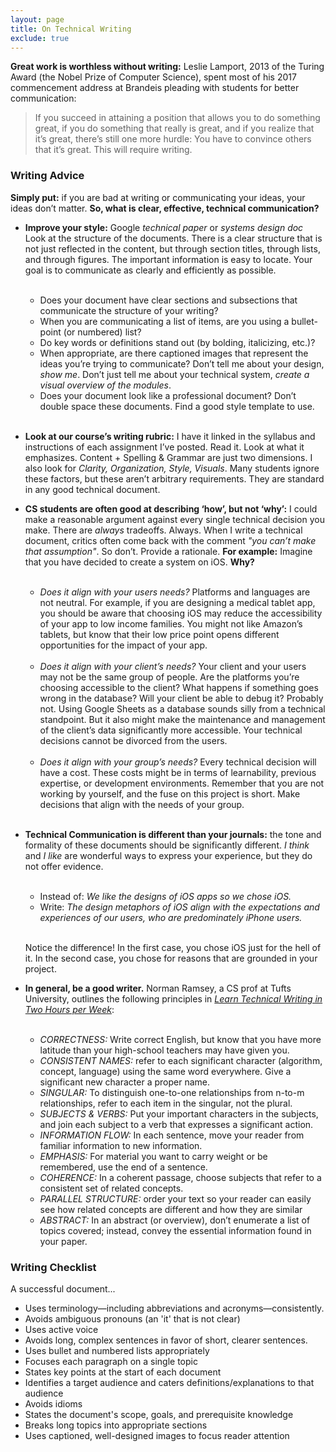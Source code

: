 ```yaml
---
layout: page
title: On Technical Writing
exclude: true
---
```


**Great work is worthless without writing:** Leslie Lamport, 2013 of the Turing Award (the Nobel Prize of Computer Science), spent most of his 2017 commencement address at Brandeis pleading with students for better communication:

> If you succeed in attaining a position that allows you to do something great, if you do something that really is great, and if you realize that it’s great, there’s still one more hurdle: You have to convince others that it’s great. This will require writing.

### Writing Advice

**Simply put:** if you are bad at writing or communicating your ideas, your ideas don’t matter. **So, what is clear, effective, technical communication?**

- **Improve your style:** Google _technical paper_ or _systems design doc_ Look at the structure of the documents. There is a clear structure that is not just reflected in the content, but through section titles, through lists, and through figures. The important information is easy to locate. Your goal is to communicate as clearly and efficiently as possible. <br/><br/>
  - Does your document have clear sections and subsections that communicate the structure of your writing?
  - When you are communicating a list of items, are you using a bullet-point (or numbered) list?
  - Do key words or definitions stand out (by bolding, italicizing, etc.)?
  - When appropriate, are there captioned images that represent the ideas you’re trying to communicate? Don’t tell me about your design, _show me_. Don’t just tell me about your technical system, _create a visual overview of the modules_.
  - Does your document look like a professional document? Don’t double space these documents. Find a good style template to use.
<br/><br/>

- **Look at our course’s writing rubric:** I have it linked in the syllabus and instructions of each assignment I’ve posted. Read it. Look at what it emphasizes. Content + Spelling & Grammar are just two dimensions. I also look for _Clarity, Organization, Style, Visuals_. Many students ignore these factors, but these aren’t arbitrary requirements. They are standard in any good technical document.

- **CS students are often good at describing ‘how’, but not ‘why’:** I could make a reasonable argument against every single technical decision you make. There are _always_ tradeoffs. Always. When I write a technical document, critics often come back with the comment _"you can’t make that assumption"_. So don’t. Provide a rationale. **For example:** Imagine that you have decided to create a system on iOS. **Why?**<br/><br/>
  - _Does it align with your users needs?_ Platforms and languages are not neutral. For example, if you are designing a medical tablet app, you should be aware that choosing iOS may reduce the accessibility of your app to low income families. You might not like Amazon’s tablets, but know that their low price point opens different opportunities for the impact of your app.<br/><br/>
  - _Does it align with your client’s needs?_ Your client and your users may not be the same group of people. Are the platforms you’re choosing accessible to the client? What happens if something goes wrong in the database? Will your client be able to debug it? Probably not. Using Google Sheets as a database sounds silly from a technical standpoint. But it also might make the maintenance and management of the client’s data significantly more accessible. Your technical decisions cannot be divorced from the users.<br/><br/>
  - _Does it align with your group’s needs?_ Every technical decision will have a cost. These costs might be in terms of learnability, previous expertise, or development environments. Remember that you are not working by yourself, and the fuse on this project is short. Make decisions that align with the needs of your group.
  <br/><br/>

- **Technical Communication is different than your journals:** the tone and formality of these documents should be significantly different. _I think_ and _I like_ are wonderful ways to express your experience, but they do not offer evidence.<br/><br/>
  - Instead of: _We like the designs of iOS apps so we chose iOS._
  - Write: _The design metaphors of iOS align with the expectations and experiences of our users, who are predominately iPhone users._<br/><br/>

  Notice the difference! In the first case, you chose iOS just for the hell of it. In the second case, you chose for reasons that are grounded in your project.

- **In general, be a good writer.** Norman Ramsey, a CS prof at Tufts University, outlines the following principles in [_Learn Technical Writing in Two Hours per Week_](https://www.cs.tufts.edu/~nr/pubs/learn-two.pdf):
<br/><br/>
  - _CORRECTNESS:_ Write correct English, but know that you have more latitude than your high-school teachers may have given you.
  - _CONSISTENT NAMES:_ refer to each significant character (algorithm, concept, language) using the same word everywhere. Give a significant new character a proper name.
  - _SINGULAR:_ To distinguish one-to-one relationships from n-to-m relationships, refer to each item in the singular, not the plural.
  - _SUBJECTS & VERBS:_ Put your important characters in the subjects, and join each subject to a verb that expresses a significant action.
  - _INFORMATION FLOW:_ In each sentence, move your reader from familiar information to new information.
  - _EMPHASIS:_ For material you want to carry weight or be remembered, use the end of a sentence.
  - _COHERENCE:_ In a coherent passage, choose subjects that refer to a consistent set of related concepts.
  - _PARALLEL STRUCTURE:_ order your text so your reader can easily see how related concepts are different and how they are similar
  - _ABSTRACT:_ In an abstract (or overview), don’t enumerate a list of topics covered; instead, convey the essential information found in your paper.

### Writing Checklist

A successful document... 
- Uses terminology—including abbreviations and acronyms—consistently.
- Avoids ambiguous pronouns (an 'it' that is not clear)
- Uses active voice
- Avoids long, complex sentences in favor of short, clearer sentences.
- Uses bullet and numbered lists appropriately
- Focuses each paragraph on a single topic
- States key points at the start of each document
- Identifies a target audience and caters definitions/explanations to that audience
- Avoids idioms
- States the document's scope, goals, and prerequisite knowledge
- Breaks long topics into appropriate sections
- Uses captioned, well-designed images to focus reader attention